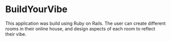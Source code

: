 # BuildYourVibe
This application was build using Ruby on Rails. The user can create different rooms in their online house, and design aspects of each room to reflect their vibe.
